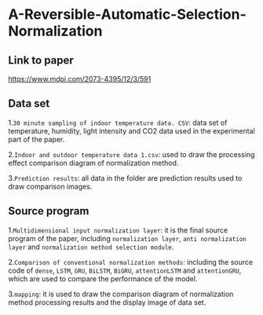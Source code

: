 # A-Reversible-Automatic-Selection-Normalization  
## Link to paper  
https://www.mdpi.com/2073-4395/12/3/591  
## Data set  
1.``30 minute sampling of indoor temperature data. CSV``: data set of temperature, humidity, light intensity and CO2 data used in the experimental part of the paper.  
  
2.``Indoor and outdoor temperature data 1.csv``: used to draw the processing effect comparison diagram of normalization method.  
  
3.``Prediction results``: all data in the folder are prediction results used to draw comparison images.   
  
## Source program  
1.``Multidimensional input normalization layer``: it is the final source program of the paper, including ``normalization layer``, ``anti normalization layer`` and ``normalization method selection module``.  
  
2.``Comparison of conventional normalization methods``: including the source code of ``dense``, ``LSTM``, ``GRU``, ``BiLSTM``, ``BiGRU``, ``attentionLSTM`` and ``attentionGRU``, which are used to compare the performance of the model.  
  
3.``mapping``: it is used to draw the comparison diagram of normalization method processing results and the display image of data set.  
